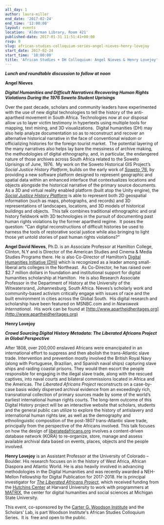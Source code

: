 ```yaml
---
all_day: 1
author: laura-miller
end_date: '2017-02-24'
end_time: '12:00:00'
layout: events
location: 'Alderman Library, Room 421'
published-date: 2017-01-31 11:51:41+00:00
rsvp: 0
slug: african-studies-colloquium-series-angel-nieves-henry-lovejoy
start_date: 2017-02-24
start_time: '10:00:00'
title: 'African Studies + DH Colloquium: Angel Nieves & Henry Lovejoy'
---
```


***Lunch and roundtable discussion to follow at noon***

**Angel Nieves**

_**Digital Humanities and Difficult Narratives**:**Recovering Human Rights Violations During the 1976 Soweto Student Uprisings**_

Over the past decade, scholars and community leaders have experimented with the use of new digital technologies to tell the history of the anti-apartheid movement in South Africa. Technologies now at our disposal allow us to layer victim testimony in hypertexts using multiple tools for mapping, text mining, and 3D visualizations.  Digital humanities (DH) may also help analyze documentation so as to reconstruct and recover an alternative historical narrative in the face of conventional wisdom or officializing histories for the foreign tourist market.  The potential layering of the many narratives also helps lay bare the messiness of archive making, the methodologies of digital ethnography, and, in particular, the endangered nature of those archives across South Africa related to the Soweto Uprisings of June, 1976.  My work on the Soweto Historical GIS Project’s _Social Justice History Platform_, builds on the early work of [_Soweto ’76_](http://www.soweto76archive.org/), by providing a new software platform designed to represent geographic and spatial data within an enhanced interface that contextualizes locations and objects alongside the historical narrative of the primary source documents.  As a 3D and virtual reality enabled platform (built atop the Unity engine), the [_Social Justice History Platform_](http://www.dhinitiative.org/projects/shgis) is able to represent both 2D geospatial information (such as maps, photographs, and records) and 3D representations of landscapes, locations, and 3D models of historical buildings and objects.  This talk combines traditional ethnographic and oral history fieldwork with 3D technologies in the pursuit of documenting past human rights violations by the former apartheid regime.  It poses the question: “Can digital reconstructions of difficult histories be used to harness the tools of restorative social justice while also bringing to light those yet untold stories of past human rights violations?”

**Angel David Nieves**, Ph.D. is an Associate Professor at Hamilton College, Clinton, N.Y and is Director of the American Studies and Cinema & Media Studies Programs there. He is also Co-Director of Hamilton’s [Digital Humanities Initiative (DHi)](http://www.dhinitiative.org) which is recognized as a leader among small-liberal arts colleges in the Northeast.  As Co-Director, he has raised over $2.7 million dollars in foundation and institutional support for digital humanities scholarship at Hamilton.  He is also Research Associate Professor in the Department of History at the University of the Witwatersrand, Johannesburg, South Africa. Nieves’s scholarly work and community-based activism critically engage with issues of race and the built environment in cities across the Global South.  His digital research and scholarship have been featured on MSNBC.com and in _Newsweek International_.  His work can be found at [http://www.apartheidheritages.org](http://www.apartheidheritages.org)

**Henry Lovejoy**

**_Crowd Sourcing Digital History Metadata: The Liberated Africans Project in Global Perspective_**

After 1808, over 200,000 enslaved Africans were emancipated in an international effort to suppress and then abolish the trans-Atlantic slave trade. Intervention and prevention mostly involved the British Royal Navy (along with Portuguese, Brazilian, and Spanish naval ships) capturing slave ships and raiding coastal prisons. They would then escort the people responsible for engaging in the illegal slave trade, along with the rescued captives, into naval courts and bilateral commissions located in Africa and the Americas. _The Liberated Africans Project_ reconstructs on a case-by-case basis widely dispersed archival evidence from an exceedingly rich, transnational collection of primary sources made by some of the world’s earliest international human rights courts. The long-term outcome of this Digital History project will be an interactive website that scholars, students and the general public can utilize to explore the history of antislavery and international human rights law, as well as the demography and ethnolinguistic composition of the post-1807 trans-Atlantic slave trade, principally from the perspective of the Africans involved. This talk focuses on how the design of [liberatedafricans.org](http://www.liberatedafricans.org) involves a content-driven database network (KORA) to re-organize, store, manage and assess available archival data based on events, places, objects and the people involved.

**Henry Lovejoy** is an Assistant Professor at the University of Colorado – Boulder. His research focuses on in the history of West Africa, African Diaspora and Atlantic World. He is also heavily involved in advancing methodologies in the Digital Humanities and was recently awarded a NEH-Mellon Fellowship for Digital Publication for 2017-2018. He is principal investigator for [_The Liberated Africans Project_](http://www.liberatedafricans.org/), which received funding from the [Hutchins Center](http://hutchinscenter.fas.harvard.edu/) at Harvard University to work with programmers at [MATRIX](http://www2.matrix.msu.edu/), the center for digital humanities and social sciences at Michigan State University.

This event, co-sponsored by the [Carter G. Woodson Institute](http://woodson.virginia.edu/) and the Scholars' Lab, is part Woodson Institute's African Studies Colloquium Series.  It is  free and open to the public.
